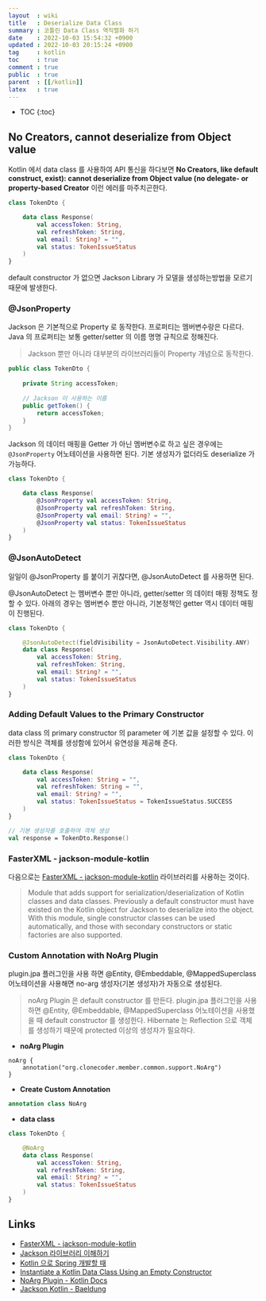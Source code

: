 ```yaml
---
layout  : wiki
title   : Deserialize Data Class
summary : 코틀린 Data Class 역직렬화 하기
date    : 2022-10-03 15:54:32 +0900
updated : 2022-10-03 20:15:24 +0900
tag     : kotlin
toc     : true
comment : true
public  : true
parent  : [[/kotlin]]
latex   : true
---
```

* TOC
{:toc}

## No Creators, cannot deserialize from Object value

Kotlin 에서 data class 를 사용하여 API 통신을 하다보면 __No Creators, like default construct, exist): cannot deserialize from Object value (no delegate- or property-based Creator__ 이런 에러를 마주치곤한다.

```kotlin
class TokenDto {

    data class Response(
        val accessToken: String,
        val refreshToken: String,
        val email: String? = "",
        val status: TokenIssueStatus
    )
}
```

default constructor 가 없으면 Jackson Library 가 모델을 생성하는방법을 모르기 때문에 발생한다. 

### @JsonProperty

Jackson 은 기본적으로 Property 로 동작한다. 프로퍼티는 멤버변수랑은 다르다. Java 의 프로퍼티는 보통 getter/setter 의 이름 명명 규칙으로 정해진다. 

> Jackson 뿐만 아니라 대부분의 라이브러리들이 Property 개념으로 동작한다.

```java
public class TokenDto {
    
    private String accessToken;
 
    // Jackson 이 사용하는 이름
    public getToken() {
        return accessToken;
    }
}
```

Jackson 의 데이터 매핑을 Getter 가 아닌 멤버변수로 하고 싶은 경우에는 `@JsonProperty` 어노테이션을 사용하면 된다. 기본 생성자가 없더라도 deserialize 가 가능하다.

```kotlin
class TokenDto {

    data class Response(
        @JsonProperty val accessToken: String,
        @JsonProperty val refreshToken: String,
        @JsonProperty val email: String? = "",
        @JsonProperty val status: TokenIssueStatus
    )
}
```

### @JsonAutoDetect

일일이 @JsonProperty 를 붙이기 귀찮다면, @JsonAutoDetect 를 사용하면 된다.

@JsonAutoDetect 는 멤버변수 뿐만 아니라, getter/setter 의 데이터 매핑 정책도 정할 수 있다. 아래의 경우는 멤버변수 뿐만 아니라, 기본정책인 getter 역시 데이터 매핑이 진행된다.

```kotlin
class TokenDto {

    @JsonAutoDetect(fieldVisibility = JsonAutoDetect.Visibility.ANY)
    data class Response(
        val accessToken: String,
        val refreshToken: String,
        val email: String? = "",
        val status: TokenIssueStatus
    )
}
```

### Adding Default Values to the Primary Constructor

data class 의 primary constructor 의 parameter 에 기본 값을 설정할 수 있다. 이러한 방식은 객체를 생성함에 있어서 유연성을 제공해 준다.

```kotlin
class TokenDto {

    data class Response(
        val accessToken: String = "",
        val refreshToken: String = "",
        val email: String? = "",
        val status: TokenIssueStatus = TokenIssueStatus.SUCCESS
    )
}

// 기본 생성자를 호출하여 객체 생성
val response = TokenDto.Response()
```

### FasterXML - jackson-module-kotlin

다음으로는 [FasterXML - jackson-module-kotlin](https://github.com/FasterXML/jackson-module-kotlin) 라이브러리를 사용하는 것이다.

> Module that adds support for serialization/deserialization of Kotlin classes and data classes. Previously a default constructor must have existed on the Kotlin object for Jackson to deserialize into the object. With this module, single constructor classes can be used automatically, and those with secondary constructors or static factories are also supported.

### Custom Annotation with NoArg Plugin

plugin.jpa 플러그인을 사용 하면 @Entity, @Embeddable, @MappedSuperclass 어노테이션을 사용해면 no-arg 생성자(기본 생성자)가 자동으로 생성된다.

> noArg Plugin 은 default constructor 를 만든다. plugin.jpa 플러그인을 사용하면 @Entity, @Embeddable, @MappedSuperclass 어노테이션을 사용했을 때 default constructor 를 생성한다. Hibernate 는 Reflection 으로 객체를 생성하기 때문에 protected 이상의 생성자가 필요하다.

- __noArg Plugin__

```
noArg {
    annotation("org.clonecoder.member.common.support.NoArg")
}
```

- __Create Custom Annotation__

```kotlin
annotation class NoArg
```

- __data class__

```kotlin
class TokenDto {

    @NoArg
    data class Response(
        val accessToken: String,
        val refreshToken: String,
        val email: String? = "",
        val status: TokenIssueStatus
    )
}

```

## Links

- [FasterXML - jackson-module-kotlin](https://github.com/FasterXML/jackson-module-kotlin)
- [Jackson 라이브러리 이해하기](https://mommoo.tistory.com/83)
- [Kotlin 으로 Spring 개발할 때](https://cheese10yun.github.io/spring-kotlin)
- [Instantiate a Kotlin Data Class Using an Empty Constructor](https://www.baeldung.com/kotlin/instantiate-data-class-empty-constructor)
- [NoArg Plugin - Kotlin Docs](https://kotlinlang.org/docs/no-arg-plugin.html)
- [Jackson Kotlin - Baeldung](https://www.baeldung.com/kotlin/jackson-kotlin)